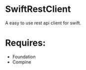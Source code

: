 # SwiftRestClient

A easy to use rest api client for swift.


# Requires: 
- Foundation
- Compine


